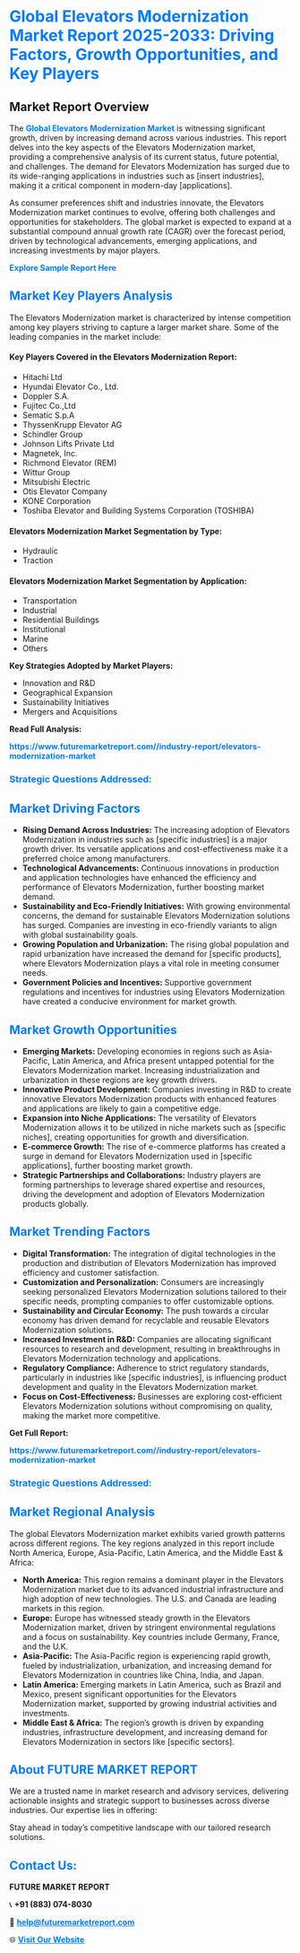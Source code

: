 <h1 style="color: #007BFF;">Global Elevators Modernization Market Report 2025-2033: Driving Factors, Growth Opportunities, and Key Players</h1>

<section id="overview">
<h2>Market Report Overview</h2>
<p>The <a href="https://www.futuremarketreport.com//industry-report/elevators-modernization-market" style="color: #007BFF; text-decoration: none;"><strong>Global Elevators Modernization Market</strong></a> is witnessing significant growth, driven by increasing demand across various industries. This report delves into the key aspects of the Elevators Modernization market, providing a comprehensive analysis of its current status, future potential, and challenges. The demand for Elevators Modernization has surged due to its wide-ranging applications in industries such as [insert industries], making it a critical component in modern-day [applications].</p>
<p>As consumer preferences shift and industries innovate, the Elevators Modernization market continues to evolve, offering both challenges and opportunities for stakeholders. The global market is expected to expand at a substantial compound annual growth rate (CAGR) over the forecast period, driven by technological advancements, emerging applications, and increasing investments by major players.</p>
</section>

<section id="overview">
<p><a href="https://www.futuremarketreport.com//request-sample/reportId=54179" style="color: #007BFF; text-decoration: none;"><strong>Explore Sample Report Here</strong></a></p>
</section>

<section id="key-players">
<h2 style="color: #007BFF;">Market Key Players Analysis</h2>
<p>The Elevators Modernization market is characterized by intense competition among key players striving to capture a larger market share. Some of the leading companies in the market include:</p>
<h4>Key Players Covered in the Elevators Modernization Report:</h4>
<ul><li>Hitachi Ltd</li><li>Hyundai Elevator Co., Ltd.</li><li>Doppler S.A.</li><li>Fujitec Co.,Ltd</li><li>Sematic S.p.A</li><li>ThyssenKrupp Elevator AG</li><li>Schindler Group</li><li>Johnson Lifts Private Ltd</li><li>Magnetek, Inc.</li><li>Richmond Elevator (REM)</li><li>Wittur Group</li><li>Mitsubishi Electric</li><li>Otis Elevator Company</li><li>KONE Corporation</li><li>Toshiba Elevator and Building Systems Corporation (TOSHIBA)</li></ul>
<h4>Elevators Modernization Market Segmentation by Type:</h4>
<ul><li>Hydraulic</li><li>Traction</li></ul>

<h4>Elevators Modernization Market Segmentation by Application:</h4>
<ul><li>Transportation</li><li>Industrial</li><li>Residential Buildings</li><li>Institutional</li><li>Marine</li><li>Others</li></ul>
<p><strong>Key Strategies Adopted by Market Players:</strong></p>
<ul>
<li>Innovation and R&D</li>
<li>Geographical Expansion</li>
<li>Sustainability Initiatives</li>
<li>Mergers and Acquisitions</li>
</ul>
</section>

<section>
<p><strong>Read Full Analysis: </strong></p><a href="https://www.futuremarketreport.com//industry-report/elevators-modernization-market" style="color: #007BFF; text-decoration: none;"><strong>https://www.futuremarketreport.com//industry-report/elevators-modernization-market</strong></a>
<h3 style="color: #007BFF;">Strategic Questions Addressed:</h3>
</section>

<section id="driving-factors">
<h2 style="color: #007BFF;">Market Driving Factors</h2>
<ul>
<li><strong>Rising Demand Across Industries:</strong> The increasing adoption of Elevators Modernization in industries such as [specific industries] is a major growth driver. Its versatile applications and cost-effectiveness make it a preferred choice among manufacturers.</li>
<li><strong>Technological Advancements:</strong> Continuous innovations in production and application technologies have enhanced the efficiency and performance of Elevators Modernization, further boosting market demand.</li>
<li><strong>Sustainability and Eco-Friendly Initiatives:</strong> With growing environmental concerns, the demand for sustainable Elevators Modernization solutions has surged. Companies are investing in eco-friendly variants to align with global sustainability goals.</li>
<li><strong>Growing Population and Urbanization:</strong> The rising global population and rapid urbanization have increased the demand for [specific products], where Elevators Modernization plays a vital role in meeting consumer needs.</li>
<li><strong>Government Policies and Incentives:</strong> Supportive government regulations and incentives for industries using Elevators Modernization have created a conducive environment for market growth.</li>
</ul>
</section>

<section id="growth-opportunities">
<h2 style="color: #007BFF;">Market Growth Opportunities</h2>
<ul>
<li><strong>Emerging Markets:</strong> Developing economies in regions such as Asia-Pacific, Latin America, and Africa present untapped potential for the Elevators Modernization market. Increasing industrialization and urbanization in these regions are key growth drivers.</li>
<li><strong>Innovative Product Development:</strong> Companies investing in R&D to create innovative Elevators Modernization products with enhanced features and applications are likely to gain a competitive edge.</li>
<li><strong>Expansion into Niche Applications:</strong> The versatility of Elevators Modernization allows it to be utilized in niche markets such as [specific niches], creating opportunities for growth and diversification.</li>
<li><strong>E-commerce Growth:</strong> The rise of e-commerce platforms has created a surge in demand for Elevators Modernization used in [specific applications], further boosting market growth.</li>
<li><strong>Strategic Partnerships and Collaborations:</strong> Industry players are forming partnerships to leverage shared expertise and resources, driving the development and adoption of Elevators Modernization products globally.</li>
</ul>
</section>

<section id="trending-factors">
<h2 style="color: #007BFF;">Market Trending Factors</h2>
<ul>
<li><strong>Digital Transformation:</strong> The integration of digital technologies in the production and distribution of Elevators Modernization has improved efficiency and customer satisfaction.</li>
<li><strong>Customization and Personalization:</strong> Consumers are increasingly seeking personalized Elevators Modernization solutions tailored to their specific needs, prompting companies to offer customizable options.</li>
<li><strong>Sustainability and Circular Economy:</strong> The push towards a circular economy has driven demand for recyclable and reusable Elevators Modernization solutions.</li>
<li><strong>Increased Investment in R&D:</strong> Companies are allocating significant resources to research and development, resulting in breakthroughs in Elevators Modernization technology and applications.</li>
<li><strong>Regulatory Compliance:</strong> Adherence to strict regulatory standards, particularly in industries like [specific industries], is influencing product development and quality in the Elevators Modernization market.</li>
<li><strong>Focus on Cost-Effectiveness:</strong> Businesses are exploring cost-efficient Elevators Modernization solutions without compromising on quality, making the market more competitive.</li>
</ul>
</section>

<section>
<p><strong>Get Full Report: </strong></p><a href="https://www.futuremarketreport.com//industry-report/elevators-modernization-market" style="color: #007BFF; text-decoration: none;"><strong>https://www.futuremarketreport.com//industry-report/elevators-modernization-market</strong></a>
<h3 style="color: #007BFF;">Strategic Questions Addressed:</h3>
</section>


<section id="regional-analysis">
<h2 style="color: #007BFF;">Market Regional Analysis</h2>
<p>The global Elevators Modernization market exhibits varied growth patterns across different regions. The key regions analyzed in this report include North America, Europe, Asia-Pacific, Latin America, and the Middle East & Africa:</p>
<ul>
<li><strong>North America:</strong> This region remains a dominant player in the Elevators Modernization market due to its advanced industrial infrastructure and high adoption of new technologies. The U.S. and Canada are leading markets in this region.</li>
<li><strong>Europe:</strong> Europe has witnessed steady growth in the Elevators Modernization market, driven by stringent environmental regulations and a focus on sustainability. Key countries include Germany, France, and the U.K.</li>
<li><strong>Asia-Pacific:</strong> The Asia-Pacific region is experiencing rapid growth, fueled by industrialization, urbanization, and increasing demand for Elevators Modernization in countries like China, India, and Japan.</li>
<li><strong>Latin America:</strong> Emerging markets in Latin America, such as Brazil and Mexico, present significant opportunities for the Elevators Modernization market, supported by growing industrial activities and investments.</li>
<li><strong>Middle East & Africa:</strong> The region’s growth is driven by expanding industries, infrastructure development, and increasing demand for Elevators Modernization in sectors like [specific sectors].</li>
</ul>
</section>

<footer>
<h2 style="color: #007BFF;">About FUTURE MARKET REPORT</h2>
<p>We are a trusted name in market research and advisory services, delivering actionable insights and strategic support to businesses across diverse industries. Our expertise lies in offering:</p>

<p>Stay ahead in today’s competitive landscape with our tailored research solutions.</p>

<h2 style="color: #007BFF;">Contact Us:</h2>
<p><strong>FUTURE MARKET REPORT</strong></p>
<p>📞 <strong>+91 (883) 074-8030</strong></p>
<p>📧 <strong><a href="mailto:help@futuremarketreport.com" style="color: #007BFF;">help@futuremarketreport.com</a></strong></p>
<p>🌐 <strong><a href="https://www.futuremarketreport.com/" style="color: #007BFF;">Visit Our Website</a></strong></p>
</footer>